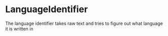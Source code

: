 # LanguageIdentifier
The language identifier takes raw text and tries to figure out what language it is written in
